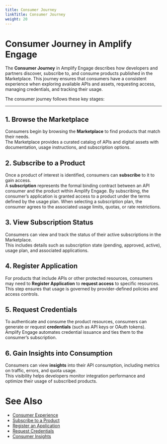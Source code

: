 ```yaml
---
title: Consumer Journey
linkTitle: Consumer Journey
weight: 20
---
```


# Consumer Journey in Amplify Engage

The **Consumer Journey** in Amplify Engage describes how developers and partners discover, subscribe to, and consume products published in the Marketplace. This journey ensures that consumers have a consistent experience when exploring available APIs and assets, requesting access, managing credentials, and tracking their usage.

The consumer journey follows these key stages:

---

## 1. Browse the Marketplace
Consumers begin by browsing the **Marketplace** to find products that match their needs.  
The Marketplace provides a curated catalog of APIs and digital assets with documentation, usage instructions, and subscription options.  

## 2. Subscribe to a Product
Once a product of interest is identified, consumers can **subscribe** to it to gain access.  
A **subscription** represents the formal binding contract between an API consumer and the product within Amplify Engage. By subscribing, the consumer’s application is granted access to a product under the terms defined by the usage plan. When selecting a subscription plan, the consumer agrees to the associated usage limits, quotas, or rate restrictions. 

## 3. View Subscription Status
Consumers can view and track the status of their active subscriptions in the Marketplace.  
This includes details such as subscription state (pending, approved, active), usage plan, and associated applications.

## 4. Register Application
For products that include APIs or other protected resources, consumers may need to **Register Application** to **request access** to specific resources.  
This step ensures that usage is governed by provider-defined policies and access controls.

## 5. Request Credentials
To authenticate and consume the product resources, consumers can generate or request **credentials** (such as API keys or OAuth tokens).  
Amplify Engage automates credential issuance and ties them to the consumer’s subscription.

## 6. Gain Insights into Consumption
Consumers can view **insights** into their API consumption, including metrics on traffic, errors, and quota usage.  
This visibility helps developers monitor integration performance and optimize their usage of subscribed products.

# See Also

- [Consumer Experience](/docs/manage_marketplace/consumer_experience)
- [Subscribe to a Product](/docs/manage_marketplace/consumer_experience/subscription_management/#create-a-new-subscription)
- [Register an Application](/docs/manage_marketplace/consumer_experience/credential_management/#request-access-to-an-api)
- [Request Credentials](/docs/manage_marketplace/consumer_experience/credential_management/#create-credentials)
- [Consumer Insights](/docs/get_actionable_insights/consumer_insights)
